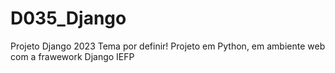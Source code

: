 # D035_Django
Projeto Django 2023
Tema por definir!
Projeto em Python, em ambiente web com a frawework Django
IEFP 
